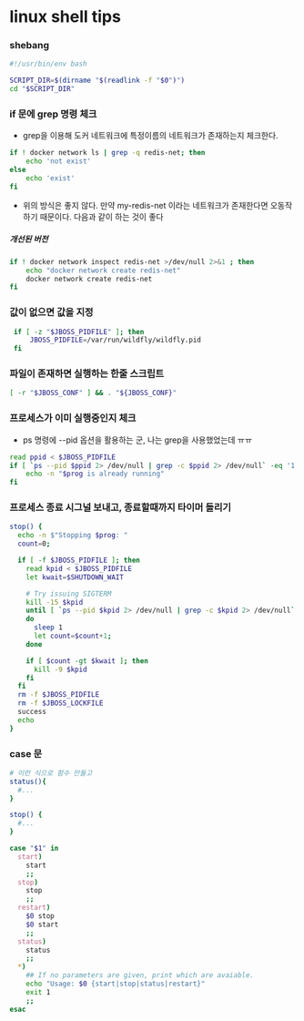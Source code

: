 # linux shell tips

### shebang

```bash
#!/usr/bin/env bash

SCRIPT_DIR=$(dirname "$(readlink -f "$0")")
cd "$SCRIPT_DIR"

```

### if 문에 grep 명령 체크

-   grep을 이용해 도커 네트워크에 특정이름의 네트워크가 존재하는지 체크한다.

```bash
if ! docker network ls | grep -q redis-net; then
    echo 'not exist'
else
    echo 'exist'
fi
```

-   위의 방식은 좋지 않다. 만약 my-redis-net 이라는 네트워크가 존재한다면 오동작하기 때문이다. 다음과 같이 하는 것이 좋다

##### 개선된 버전

```bash
if ! docker network inspect redis-net >/dev/null 2>&1 ; then
    echo "docker network create redis-net"
    docker network create redis-net
fi
```

### 값이 없으면 값을 지정

```bash
 if [ -z "$JBOSS_PIDFILE" ]; then
     JBOSS_PIDFILE=/var/run/wildfly/wildfly.pid
 fi
```

### 파일이 존재하면 실행하는 한줄 스크립트

```bash
[ -r "$JBOSS_CONF" ] && . "${JBOSS_CONF}"
```

### 프로세스가 이미 실행중인지 체크

-   ps 명령에 --pid 옵션을 활용하는 군, 나는 grep을 사용했었는데 ㅠㅠ

```bash
read ppid < $JBOSS_PIDFILE
if [ `ps --pid $ppid 2> /dev/null | grep -c $ppid 2> /dev/null` -eq '1' ]; then
    echo -n "$prog is already running"
fi
```

### 프로세스 종료 시그널 보내고, 종료할때까지 타이머 돌리기

```bash
stop() {
  echo -n $"Stopping $prog: "
  count=0;

  if [ -f $JBOSS_PIDFILE ]; then
    read kpid < $JBOSS_PIDFILE
    let kwait=$SHUTDOWN_WAIT

    # Try issuing SIGTERM
    kill -15 $kpid
    until [ `ps --pid $kpid 2> /dev/null | grep -c $kpid 2> /dev/null` -eq '0' ] || [ $count -gt $kwait ]
    do
      sleep 1
      let count=$count+1;
    done

    if [ $count -gt $kwait ]; then
      kill -9 $kpid
    fi
  fi
  rm -f $JBOSS_PIDFILE
  rm -f $JBOSS_LOCKFILE
  success
  echo
}

```

### case 문

```bash
# 이런 식으로 함수 만들고
status(){
  #...
}

stop() {
  #...
}

case "$1" in
  start)
    start
    ;;
  stop)
    stop
    ;;
  restart)
    $0 stop
    $0 start
    ;;
  status)
    status
    ;;
  *)
    ## If no parameters are given, print which are avaiable.
    echo "Usage: $0 {start|stop|status|restart}"
    exit 1
    ;;
esac
```
